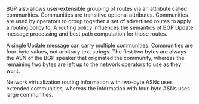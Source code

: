 BGP also allows user-extensible grouping of routes via an attribute called communities. Communities are transitive optional attributes. Communities are used by operators to group together a set of advertised routes to apply a routing policy to. A routing policy influences the semantics of BGP Update message processing and best path computation for those routes.

A single Update message can carry multiple communities. Communities are four-byte values, not arbitrary text strings. The first two bytes are always the ASN of the BGP speaker that originated the community, whereas the remaining two bytes are left up to the network operators to use as they want.

Network virtualization routing information with two-byte ASNs uses extended communities, whereas the information with four-byte ASNs uses large
communities.

